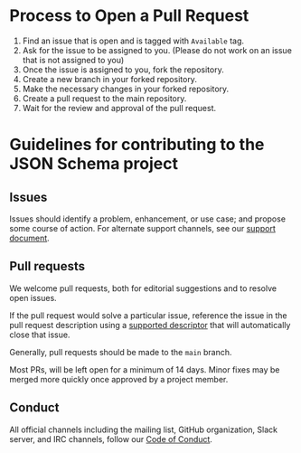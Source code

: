 # Process to Open a Pull Request

1. Find an issue that is open and is tagged with `Available` tag.
2. Ask for the issue to be assigned to you. (Please do not work on an issue that is not assigned to you)
3. Once the issue is assigned to you, fork the repository.
4. Create a new branch in your forked repository.
5. Make the necessary changes in your forked repository.
6. Create a pull request to the main repository.
7. Wait for the review and approval of the pull request.
  

# Guidelines for contributing to the JSON Schema project

## Issues

Issues should identify a problem, enhancement, or use case; and propose some course of action. For alternate support channels, see our [support document](https://github.com/json-schema-org/.github/blob/main/SUPPORT.md).

## Pull requests

We welcome pull requests, both for editorial suggestions and to resolve open issues.

If the pull request would solve a particular issue, reference the issue in the pull request description using a [supported descriptor](https://docs.github.com/en/issues/tracking-your-work-with-issues/linking-a-pull-request-to-an-issue#linking-a-pull-request-to-an-issue-using-a-keyword) that will automatically close that issue.

Generally, pull requests should be made to the `main` branch.

Most PRs, will be left open for a minimum of 14 days.  Minor fixes may be merged more quickly once approved by a project member.

## Conduct

All official channels including the mailing list, GitHub organization, Slack server, and IRC channels, follow our [Code of Conduct](https://github.com/json-schema-org/.github/blob/main/CODE_OF_CONDUCT.md).

